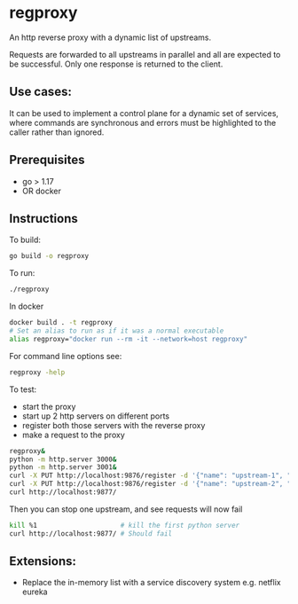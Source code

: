 regproxy
========

An http reverse proxy with a dynamic list of upstreams.

Requests are forwarded to all upstreams in parallel and all are expected to be successful. Only one response is 
returned to the client.

## Use cases:

It can be used to implement a control plane for a dynamic set of services, where commands are synchronous and 
errors must be highlighted to the caller rather than ignored.

## Prerequisites
* go > 1.17 
* OR docker

## Instructions
To build:
```bash
go build -o regproxy
```

To run:
```bash
./regproxy
```

In docker
```bash
docker build . -t regproxy
# Set an alias to run as if it was a normal executable
alias regproxy="docker run --rm -it --network=host regproxy"
```

For command line options see: 
```bash
regproxy -help
```

To test: 
* start the proxy
* start up 2 http servers on different ports
* register both those servers with the reverse proxy
* make a request to the proxy
```bash
regproxy&
python -m http.server 3000&
python -m http.server 3001&
curl -X PUT http://localhost:9876/register -d '{"name": "upstream-1", "callback": "http://localhost:3000"}'
curl -X PUT http://localhost:9876/register -d '{"name": "upstream-2", "callback": "http://localhost:3001"}'
curl http://localhost:9877/
```
Then you can stop one upstream, and see requests will now fail
```bash
kill %1                     # kill the first python server
curl http://localhost:9877/ # Should fail
```

## Extensions:

* Replace the in-memory list with a service discovery system e.g. netflix eureka
